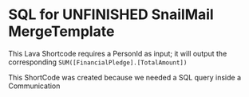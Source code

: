 # SQL for UNFINISHED SnailMail MergeTemplate
This Lava Shortcode requires a PersonId as input; it will output the corresponding `SUM([FinancialPledge].[TotalAmount])`

This ShortCode was created because we needed a SQL query inside a Communication